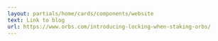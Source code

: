 ```yaml
---
layout: partials/home/cards/components/website
text: Link to blog
url: https://www.orbs.com/introducing-locking-when-staking-orbs/
---
```

